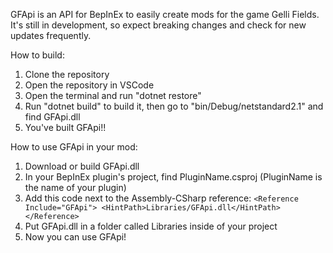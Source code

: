 GFApi is an API for BepInEx to easily create mods for the game Gelli Fields.
It's still in development, so expect breaking changes and check for new updates frequently.



How to build:

1. Clone the repository
2. Open the repository in VSCode
3. Open the terminal and run "dotnet restore"
4. Run "dotnet build" to build it, then go to "bin/Debug/netstandard2.1" and find GFApi.dll
5. You've built GFApi!!


How to use GFApi in your mod:
1. Download or build GFApi.dll
2. In your BepInEx plugin's project, find PluginName.csproj (PluginName is the name of your plugin)
3. Add this code next to the Assembly-CSharp reference: `<Reference Include="GFApi">
      <HintPath>Libraries/GFApi.dll</HintPath>
    </Reference>`
4. Put GFApi.dll in a folder called Libraries inside of your project
5. Now you can use GFApi!
